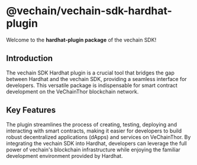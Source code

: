 # @vechain/vechain-sdk-hardhat-plugin

Welcome to the **hardhat-plugin package** of the vechain SDK!

## Introduction

The vechain SDK Hardhat plugin is a crucial tool that bridges the gap between Hardhat and the vechain SDK, providing a seamless interface for developers. This versatile package is indispensable for smart contract development on the VeChainThor blockchain network.

## Key Features

The plugin streamlines the process of creating, testing, deploying and interacting with smart contracts, making it easier for developers to build robust decentralized applications (dApps) and services on VeChainThor. By integrating the vechain SDK into Hardhat, developers can leverage the full power of vechain's blockchain infrastructure while enjoying the familiar development environment provided by Hardhat.